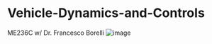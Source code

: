 # Vehicle-Dynamics-and-Controls
ME236C w/ Dr. Francesco Borelli 
![image](https://github.com/user-attachments/assets/8049b7c8-4368-45f2-b36e-864aa22adbdd)
